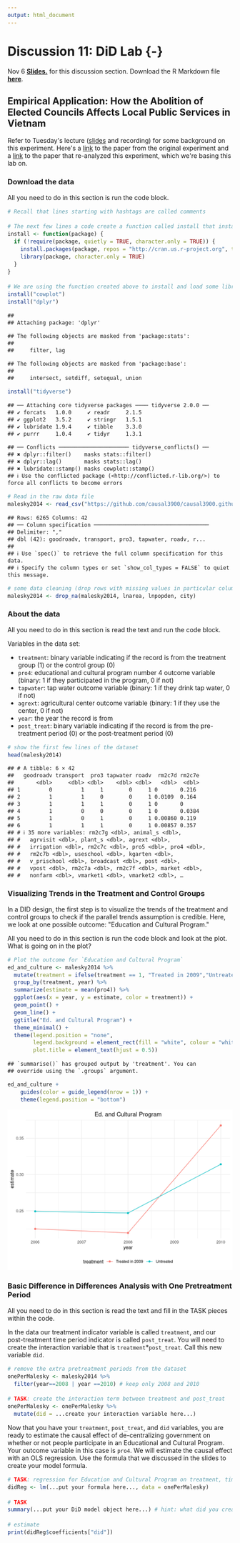 ```yaml
---
output: html_document
---
```


# Discussion 11: DiD Lab {-}

Nov 6 [**Slides.**](assets/discussions/DIDdiscussion_slides.pdf) for this discussion section. Download the R Markdown file [**here**](assets/discussions/DID-discussion.Rmd). 

## Empirical Application: How the Abolition of Elected Councils Affects Local Public Services in Vietnam

Refer to Tuesday's lecture ([slides](assets/slides/did_intro.pdf) and recording) for some background on this experiment. Here's a [link](https://www.cambridge.org/core/journals/american-political-science-review/article/impact-of-recentralization-on-public-services-a-differenceindifferences-analysis-of-the-abolition-of-elected-councils-in-vietnam/3477854BAAFE152DC93C594169D64F58) to the paper from the original experiment and a [link](https://www.cambridge.org/core/journals/political-analysis/article/using-multiple-pretreatment-periods-to-improve-differenceindifferences-and-staggered-adoption-designs/747F618FD4AD82A536823521D89310F7) to the paper that re-analyzed this experiment, which we're basing this lab on. 

### Download the data
All you need to do in this section is run the code block.


``` r
# Recall that lines starting with hashtags are called comments

# The next few lines a code create a function called install that installs and loads a package/library
install <- function(package) {
  if (!require(package, quietly = TRUE, character.only = TRUE)) {
    install.packages(package, repos = "http://cran.us.r-project.org", type = "binary")
    library(package, character.only = TRUE)
  }
}

# We are using the function created above to install and load some libraries
install("cowplot")
install("dplyr")
```

```
## 
## Attaching package: 'dplyr'
```

```
## The following objects are masked from 'package:stats':
## 
##     filter, lag
```

```
## The following objects are masked from 'package:base':
## 
##     intersect, setdiff, setequal, union
```

``` r
install("tidyverse")
```

```
## ── Attaching core tidyverse packages ──── tidyverse 2.0.0 ──
## ✔ forcats   1.0.0     ✔ readr     2.1.5
## ✔ ggplot2   3.5.2     ✔ stringr   1.5.1
## ✔ lubridate 1.9.4     ✔ tibble    3.3.0
## ✔ purrr     1.0.4     ✔ tidyr     1.3.1
```

```
## ── Conflicts ────────────────────── tidyverse_conflicts() ──
## ✖ dplyr::filter()    masks stats::filter()
## ✖ dplyr::lag()       masks stats::lag()
## ✖ lubridate::stamp() masks cowplot::stamp()
## ℹ Use the conflicted package (<http://conflicted.r-lib.org/>) to force all conflicts to become errors
```

``` r
# Read in the raw data file
malesky2014 <- read_csv("https://github.com/causal3900/causal3900.github.io/raw/main/assets/data/malesky2014.csv")
```

```
## Rows: 6265 Columns: 42
## ── Column specification ────────────────────────────────────
## Delimiter: ","
## dbl (42): goodroadv, transport, pro3, tapwater, roadv, r...
## 
## ℹ Use `spec()` to retrieve the full column specification for this data.
## ℹ Specify the column types or set `show_col_types = FALSE` to quiet this message.
```

``` r
# some data cleaning (drop rows with missing values in particular columns)
malesky2014 <- drop_na(malesky2014, lnarea, lnpopden, city) 
```


### About the data
All you need to do in this section is read the text and run the code block.

Variables in the data set:

- `treatment`: binary variable indicating if the record is from the treatment group ($1$) or the control group ($0$)
- `pro4`: educational and cultural program number 4 outcome variable (binary: $1$ if they participated in the program, $0$ if not)
- `tapwater`: tap water outcome variable (binary: $1$ if they drink tap water, $0$ if not)
- `agrext`: agricultural center outcome variable (binary: $1$ if they use the center, $0$ if not)
- `year`: the year the record is from
- `post_treat`: binary variable indicating if the record is from the pre-treatment period ($0$) or the post-treatment period ($0$)


``` r
# show the first few lines of the dataset
head(malesky2014)
```

```
## # A tibble: 6 × 42
##   goodroadv transport  pro3 tapwater roadv  rm2c7d rm2c7e
##       <dbl>     <dbl> <dbl>    <dbl> <dbl>   <dbl>  <dbl>
## 1         0         1     1        0     1 0       0.216 
## 2         1         1     0        0     1 0.0109  0.164 
## 3         1         1     1        0     1 0       0     
## 4         1         0     0        0     1 0       0.0384
## 5         1         0     1        0     1 0.00860 0.119 
## 6         1         1     1        0     1 0.00857 0.357 
## # ℹ 35 more variables: rm2c7g <dbl>, animal_s <dbl>,
## #   agrvisit <dbl>, plant_s <dbl>, agrext <dbl>,
## #   irrigation <dbl>, rm2c7c <dbl>, pro5 <dbl>, pro4 <dbl>,
## #   rm2c7b <dbl>, useschool <dbl>, kgarten <dbl>,
## #   v_prischool <dbl>, broadcast <dbl>, post <dbl>,
## #   vpost <dbl>, rm2c7a <dbl>, rm2c7f <dbl>, market <dbl>,
## #   nonfarm <dbl>, vmarket1 <dbl>, vmarket2 <dbl>, …
```


### Visualizing Trends in the Treatment and Control Groups

In a DID design, the first step is to visualize the trends of the treatment and control groups to check if the parallel trends assumption is credible. Here, we look at one possible outcome: "Education and Cultural Program."

All you need to do in this section is run the code block and look at the plot. What is going on in the plot?


``` r
# Plot the outcome for `Education and Cultural Program`
ed_and_culture <- malesky2014 %>%
  mutate(treatment = ifelse(treatment == 1, "Treated in 2009","Untreated")) %>%
  group_by(treatment, year) %>%
  summarize(estimate = mean(pro4)) %>%
  ggplot(aes(x = year, y = estimate, color = treatment)) + 
  geom_point() + 
  geom_line() + 
  ggtitle("Ed. and Cultural Program") +
  theme_minimal() +
  theme(legend.position = "none",
        legend.background = element_rect(fill = "white", colour = "white"),
        plot.title = element_text(hjust = 0.5))
```

```
## `summarise()` has grouped output by 'treatment'. You can
## override using the `.groups` argument.
```

``` r
ed_and_culture + 
    guides(color = guide_legend(nrow = 1)) +
    theme(legend.position = "bottom")
```

<img src="discussion11_files/figure-html/unnamed-chunk-3-1.png" width="672" />

### Basic Difference in Differences Analysis with One Pretreatment Period
All you need to do in this section is read the text and fill in the TASK pieces within the code. 

In the data our treatment indicator variable is called `treatment`, and our
post-treatment time period indicator is called `post_treat`. You will need to
create the interaction variable that is `treatment`*`post_treat`. Call this
new variable `did`. 


``` r
# remove the extra pretreatment periods from the dataset
onePerMalesky <- malesky2014 %>%
  filter(year==2008 | year ==2010) # keep only 2008 and 2010

# TASK: create the interaction term between treatment and post_treat
onePerMalesky <- onePerMalesky %>%
  mutate(did = ...create your interaction variable here...)
```

Now that you have your `treatment`, `post_treat`, and `did` variables, you are
ready to estimate the causal effect of de-centralizing government on whether or
not people participate in an Educational and Cultural Program. Your outcome
variable in this case is `pro4`. We will estimate the causal effect with an 
OLS regression. Use the formula that we discussed in the slides to create 
your model formula.


``` r
# TASK: regression for Education and Cultural Program on treatment, time period, and interaction term
didReg <- lm(...put your formula here..., data = onePerMalesky)

# TASK
summary(...put your DiD model object here...) # hint: what did you create above?

# estimate
print(didReg$coefficients["did"])
```
